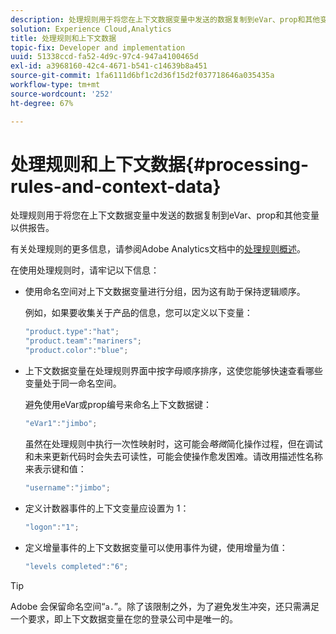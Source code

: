 ```yaml
---
description: 处理规则用于将您在上下文数据变量中发送的数据复制到eVar、prop和其他变量以供报告。
solution: Experience Cloud,Analytics
title: 处理规则和上下文数据
topic-fix: Developer and implementation
uuid: 51338ccd-fa52-4d9c-97c4-947a4100465d
exl-id: a3968160-42c4-4671-b541-c14639b8a451
source-git-commit: 1fa6111d6bf1c2d36f15d2f037718646a035435a
workflow-type: tm+mt
source-wordcount: '252'
ht-degree: 67%

---
```


# 处理规则和上下文数据{#processing-rules-and-context-data}

处理规则用于将您在上下文数据变量中发送的数据复制到eVar、prop和其他变量以供报告。

有关处理规则的更多信息，请参阅Adobe Analytics文档中的[处理规则概述](https://experienceleague.adobe.com/docs/analytics/admin/admin-tools/processing-rules/processing-rules.html)。

在使用处理规则时，请牢记以下信息：

* 使用命名空间对上下文数据变量进行分组，因为这有助于保持逻辑顺序。

   例如，如果要收集关于产品的信息，您可以定义以下变量：

   ```js
   "product.type":"hat";
   "product.team":"mariners";
   "product.color":"blue";
   ```

* 上下文数据变量在处理规则界面中按字母顺序排序，这使您能够快速查看哪些变量处于同一命名空间。

   避免使用eVar或prop编号来命名上下文数据键：

   ```js
   "eVar1":"jimbo";
   ```

   虽然在处理规则中执行一次性映射时，这可能会&#x200B;*略微*&#x200B;简化操作过程，但在调试和未来更新代码时会失去可读性，可能会使操作愈发困难。请改用描述性名称来表示键和值：

   ```js
   "username":"jimbo";
   ```

* 定义计数器事件的上下文变量应设置为 1：

   ```js
   "logon":"1";
   ```

* 定义增量事件的上下文数据变量可以使用事件为键，使用增量为值：

   ```js
   "levels completed":"6";
   ```

>[!TIP]
>
>Adobe 会保留命名空间“`a.`”。除了该限制之外，为了避免发生冲突，还只需满足一个要求，即上下文数据变量在您的登录公司中是唯一的。
